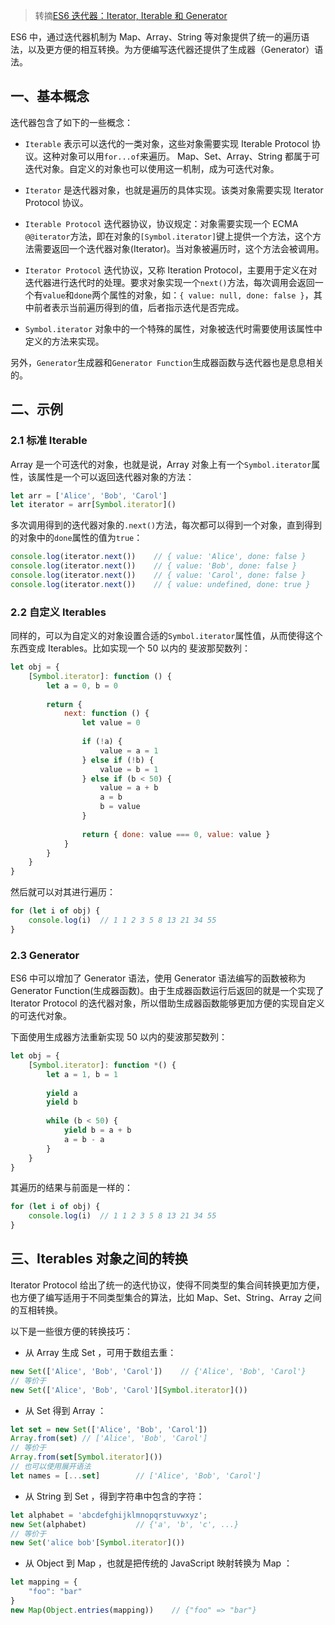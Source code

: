 > 转摘[ES6 迭代器：Iterator, Iterable 和 Generator](http://www.tuicool.com/articles/Ivei6z6)

ES6 中，通过迭代器机制为 Map、Array、String 等对象提供了统一的遍历语法，以及更方便的相互转换。为方便编写迭代器还提供了生成器（Generator）语法。

## 一、基本概念

迭代器包含了如下的一些概念：

* `Iterable` 表示可以迭代的一类对象，这些对象需要实现 Iterable Protocol 协议。这种对象可以用`for...of`来遍历。 Map、Set、Array、String 都属于可迭代对象。自定义的对象也可以使用这一机制，成为可迭代对象。

* `Iterator` 是迭代器对象，也就是遍历的具体实现。该类对象需要实现 Iterator Protocol 协议。

* `Iterable Protocol` 迭代器协议，协议规定：对象需要实现一个 ECMA `@@iterator`方法，即在对象的`[Symbol.iterator]`键上提供一个方法，这个方法需要返回一个迭代器对象(Iterator)。当对象被遍历时，这个方法会被调用。

* `Iterator Protocol` 迭代协议，又称 Iteration Protocol，主要用于定义在对迭代器进行迭代时的处理。要求对象实现一个`next()`方法，每次调用会返回一个有`value`和`done`两个属性的对象，如：`{ value: null, done: false }`，其中前者表示当前遍历得到的值，后者指示迭代是否完成。

* `Symbol.iterator` 对象中的一个特殊的属性，对象被迭代时需要使用该属性中定义的方法来实现。

另外，`Generator`生成器和`Generator Function`生成器函数与迭代器也是息息相关的。

## 二、示例

### 2.1 标准 Iterable

Array 是一个可迭代的对象，也就是说，Array 对象上有一个`Symbol.iterator`属性，该属性是一个可以返回迭代器对象的方法：

```JavaScript
let arr = ['Alice', 'Bob', 'Carol']
let iterator = arr[Symbol.iterator]()
```

多次调用得到的迭代器对象的`.next()`方法，每次都可以得到一个对象，直到得到的对象中的`done`属性的值为`true`：

```JavaScript
console.log(iterator.next())    // { value: 'Alice', done: false }
console.log(iterator.next())    // { value: 'Bob', done: false }
console.log(iterator.next())    // { value: 'Carol', done: false }
console.log(iterator.next())    // { value: undefined, done: true }
```

### 2.2 自定义 Iterables

同样的，可以为自定义的对象设置合适的`Symbol.iterator`属性值，从而使得这个东西变成 Iterables。比如实现一个 50 以内的 斐波那契数列：

```JavaScript
let obj = {
    [Symbol.iterator]: function () {
        let a = 0, b = 0
        
        return {
            next: function () {
                let value = 0
                
                if (!a) {
                    value = a = 1
                } else if (!b) {
                    value = b = 1
                } else if (b < 50) {
                    value = a + b
                    a = b
                    b = value
                }
                
                return { done: value === 0, value: value }
            }
        }
    }
}
```

然后就可以对其进行遍历：

```JavaScript
for (let i of obj) {
    console.log(i)  // 1 1 2 3 5 8 13 21 34 55
}
```

### 2.3 Generator

ES6 中可以增加了 Generator 语法，使用 Generator 语法编写的函数被称为 Generator Function(生成器函数)。由于生成器函数运行后返回的就是一个实现了 Iterator Protocol 的迭代器对象，所以借助生成器函数能够更加方便的实现自定义的可迭代对象。

下面使用生成器方法重新实现 50 以内的斐波那契数列：

```JavaScript
let obj = {
    [Symbol.iterator]: function *() {
        let a = 1, b = 1
        
        yield a
        yield b
        
        while (b < 50) {
            yield b = a + b
            a = b - a
        }
    }
}
```

其遍历的结果与前面是一样的：

```JavaScript
for (let i of obj) {
    console.log(i)  // 1 1 2 3 5 8 13 21 34 55
}
```

## 三、Iterables 对象之间的转换

Iterator Protocol 给出了统一的迭代协议，使得不同类型的集合间转换更加方便，也方便了编写适用于不同类型集合的算法，比如 Map、Set、String、Array 之间的互相转换。

以下是一些很方便的转换技巧：

* 从 Array 生成 Set ，可用于数组去重：
    
```JavaScript
new Set(['Alice', 'Bob', 'Carol'])    // {'Alice', 'Bob', 'Carol'}
// 等价于
new Set(['Alice', 'Bob', 'Carol'][Symbol.iterator]())
```

* 从 Set 得到 Array ：

```JavaScript
let set = new Set(['Alice', 'Bob', 'Carol'])
Array.from(set) // ['Alice', 'Bob', 'Carol']
// 等价于
Array.from(set[Symbol.iterator]())
// 也可以使用展开语法
let names = [...set]        // ['Alice', 'Bob', 'Carol']
```

* 从 String 到 Set ，得到字符串中包含的字符：

```JavaScript
let alphabet = 'abcdefghijklmnopqrstuvwxyz';
new Set(alphabet)           // {'a', 'b', 'c', ...}
// 等价于
new Set('alice bob'[Symbol.iterator]())
```

* 从 Object 到 Map ，也就是把传统的 JavaScript 映射转换为 Map ：

```JavaScript
let mapping = {
    "foo": "bar"
}
new Map(Object.entries(mapping))    // {"foo" => "bar"}
```



